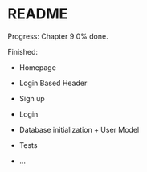 # README

Progress: Chapter 9 0% done.

Finished:

* Homepage

* Login Based Header

* Sign up

* Login

* Database initialization + User Model

* Tests

* ...
